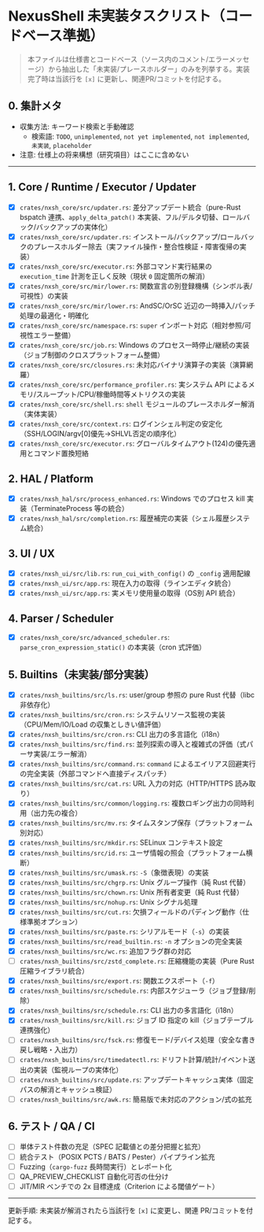 # NexusShell 未実装タスクリスト（コードベース準拠）

> 本ファイルは仕様書とコードベース（ソース内のコメント/エラーメッセージ）から抽出した「未実装/プレースホルダー」のみを列挙する。実装完了時は当該行を `[x]` に更新し、関連PR/コミットを付記する。

## 0. 集計メタ
- 収集方法: キーワード検索と手動確認
  - 検索語: `TODO`, `unimplemented`, `not yet implemented`, `not implemented`, `未実装`, `placeholder`
- 注意: 仕様上の将来構想（研究項目）はここに含めない

---
## 1. Core / Runtime / Executor / Updater
- [x] `crates/nxsh_core/src/updater.rs`: 差分アップデート統合（pure-Rust bspatch 連携、`apply_delta_patch()` 本実装、フル/デルタ切替、ロールバック/バックアップの実体化）
- [x] `crates/nxsh_core/src/updater.rs`: インストール/バックアップ/ロールバックのプレースホルダー除去（実ファイル操作・整合性検証・障害復帰の実装）
- [x] `crates/nxsh_core/src/executor.rs`: 外部コマンド実行結果の `execution_time` 計測を正しく反映（現状 `0` 固定箇所の解消）
 - [x] `crates/nxsh_core/src/mir/lower.rs`: 関数宣言の別登録機構（シンボル表/可視性）の実装
 - [x] `crates/nxsh_core/src/mir/lower.rs`: AndSC/OrSC 近辺の一時挿入/パッチ処理の最適化・明確化
 - [x] `crates/nxsh_core/src/namespace.rs`: `super` インポート対応（相対参照/可視性エラー整備）
 - [x] `crates/nxsh_core/src/job.rs`: Windows のプロセス一時停止/継続の実装（ジョブ制御のクロスプラットフォーム整備）
- [x] `crates/nxsh_core/src/closures.rs`: 未対応バイナリ演算子の実装（演算網羅）
- [x] `crates/nxsh_core/src/performance_profiler.rs`: 実システム API によるメモリ/スループット/CPU/稼働時間等メトリクスの実装
 - [x] `crates/nxsh_core/src/shell.rs`: `shell` モジュールのプレースホルダー解消（実体実装）
 - [x] `crates/nxsh_core/src/context.rs`: ログインシェル判定の安定化（SSH/LOGIN/argv[0]優先→SHLVL否定の順序化）
 - [x] `crates/nxsh_core/src/executor.rs`: グローバルタイムアウト(124)の優先適用とコマンド置換短絡

## 2. HAL / Platform
- [x] `crates/nxsh_hal/src/process_enhanced.rs`: Windows でのプロセス kill 実装（TerminateProcess 等の統合）
- [x] `crates/nxsh_hal/src/completion.rs`: 履歴補完の実装（シェル履歴システム統合）

## 3. UI / UX
- [x] `crates/nxsh_ui/src/lib.rs`: `run_cui_with_config()` の `_config` 適用配線
- [x] `crates/nxsh_ui/src/app.rs`: 現在入力の取得（ラインエディタ統合）
- [x] `crates/nxsh_ui/src/app.rs`: 実メモリ使用量の取得（OS別 API 統合）

## 4. Parser / Scheduler
- [x] `crates/nxsh_core/src/advanced_scheduler.rs`: `parse_cron_expression_static()` の本実装（cron 式評価）

## 5. Builtins（未実装/部分実装）
- [x] `crates/nxsh_builtins/src/ls.rs`: user/group 参照の pure Rust 代替（libc 非依存化）
- [x] `crates/nxsh_builtins/src/cron.rs`: システムリソース監視の実装（CPU/Mem/IO/Load の収集としきい値評価）
 - [x] `crates/nxsh_builtins/src/cron.rs`: CLI 出力の多言語化（i18n）
- [x] `crates/nxsh_builtins/src/find.rs`: 並列探索の導入と複雑式の評価（式パーサ実装/エラー解消）
- [x] `crates/nxsh_builtins/src/command.rs`: `command` によるエイリアス回避実行の完全実装（外部コマンドへ直接ディスパッチ）
- [x] `crates/nxsh_builtins/src/cat.rs`: URL 入力の対応（HTTP/HTTPS 読み取り）
- [x] `crates/nxsh_builtins/src/common/logging.rs`: 複数ロギング出力の同時利用（出力先の複合）
- [x] `crates/nxsh_builtins/src/mv.rs`: タイムスタンプ保存（プラットフォーム別対応）
 - [x] `crates/nxsh_builtins/src/mkdir.rs`: SELinux コンテキスト設定
- [x] `crates/nxsh_builtins/src/id.rs`: ユーザ情報の照会（プラットフォーム横断）
- [x] `crates/nxsh_builtins/src/umask.rs`: `-S`（象徴表現）の実装
 - [x] `crates/nxsh_builtins/src/chgrp.rs`: Unix グループ操作（純 Rust 代替）
 - [x] `crates/nxsh_builtins/src/chown.rs`: Unix 所有者変更（純 Rust 代替）
- [x] `crates/nxsh_builtins/src/nohup.rs`: Unix シグナル処理
- [x] `crates/nxsh_builtins/src/cut.rs`: 欠損フィールドのパディング動作（仕様準拠オプション）
- [x] `crates/nxsh_builtins/src/paste.rs`: シリアルモード（`-s`）の実装
- [x] `crates/nxsh_builtins/src/read_builtin.rs`: `-n` オプションの完全実装
- [x] `crates/nxsh_builtins/src/wc.rs`: 追加フラグ群の対応
 - [ ] `crates/nxsh_builtins/src/zstd_complete.rs`: 圧縮機能の実装（Pure Rust 圧縮ライブラリ統合）
 - [x] `crates/nxsh_builtins/src/export.rs`: 関数エクスポート（`-f`）
- [x] `crates/nxsh_builtins/src/schedule.rs`: 内部スケジューラ（ジョブ登録/削除）
 - [x] `crates/nxsh_builtins/src/schedule.rs`: CLI 出力の多言語化（i18n）
 - [x] `crates/nxsh_builtins/src/kill.rs`: ジョブ ID 指定の kill（ジョブテーブル連携強化）
- [ ] `crates/nxsh_builtins/src/fsck.rs`: 修復モード/デバイス処理（安全な書き戻し戦略・入出力）
- [ ] `crates/nxsh_builtins/src/timedatectl.rs`: ドリフト計算/統計/イベント送出の実装（監視ループの実体化）
- [ ] `crates/nxsh_builtins/src/update.rs`: アップデートキャッシュ実体（固定パスの解消とキャッシュ検証）
- [ ] `crates/nxsh_builtins/src/awk.rs`: 簡易版で未対応のアクション/式の拡充

## 6. テスト / QA / CI
- [ ] 単体テスト件数の充足（SPEC 記載値との差分把握と拡充）
- [ ] 統合テスト（POSIX PCTS / BATS / Pester）パイプライン拡充
- [ ] Fuzzing（`cargo-fuzz` 長時間実行）とレポート化
- [ ] QA_PREVIEW_CHECKLIST 自動化可否の仕分け
- [ ] JIT/MIR ベンチでの 2x 目標達成（Criterion による閾値ゲート）

---
更新手順: 未実装が解消されたら当該行を `[x]` に変更し、関連 PR/コミットを付記する。
